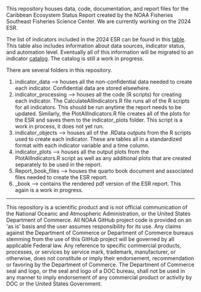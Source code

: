This repository houses data, code, documentation, and report files for the Caribbean Ecosystem Status Report created by the NOAA Fisheries Southeast Fisheries Science Center. We are currently working on the 2024 ESR.

The list of indicators included in the 2024 ESR can be found in this [table](https://docs.google.com/spreadsheets/d/1WZtclTkyLzTAARKTIa69AiEVWsXMuG2K/edit?usp=sharing&ouid=103178636955659669576&rtpof=true&sd=true). This table also includes information about data sources, indicator status, and automation level. Eventually all of this information will be migrated to an indicator [catalog](https://github.com/Gulf-IEA/ESR-indicator-catalog.git). The catalog is still a work in progress.

There are several folders in this repository.
1. indicator_data --> houses all the non-confidential data needed to create each indicator. Confidential data are stored elsewhere.
2. indicator_processing --> houses all the code (R scripts) for creating each indicator. The CalculateAllIndicators.R file runs all of the R scripts for all indicators. This should be run anytime the report needs to be updated. Similarly, the PlotAllIndicators.R file creates all of the plots for the ESR and saves them to the indicator_plots folder. This script is a work in process, it does not yet run.
3. indicator_objects --> houses all of the .RData outputs from the R scripts used to create each indicator. These are tables all in a standardized format with each indicator variable and a time column.
4. indicator_plots --> houses all the output plots from the PlotAllIndicators.R script as well as any additional plots that are created separately to be used in the report.
5. Report_book_files --> houses the quarto book document and associated files needed to create the ESR report.
6. _book --> contains the rendered pdf version of the ESR report. This again is a work in progress.


_____________________________________________________________________

This repository is a scientific product and is not official communication of the National Oceanic and Atmospheric Administration, or the United States Department of Commerce. All NOAA GitHub project code is provided on an 'as is' basis and the user assumes responsibility for its use. Any claims against the Department of Commerce or Department of Commerce bureaus stemming from the use of this GitHub project will be governed by all applicable Federal law. Any reference to specific commercial products, processes, or services by service mark, trademark, manufacturer, or otherwise, does not constitute or imply their endorsement, recommendation or favoring by the Department of Commerce. The Department of Commerce seal and logo, or the seal and logo of a DOC bureau, shall not be used in any manner to imply endorsement of any commercial product or activity by DOC or the United States Government. 
